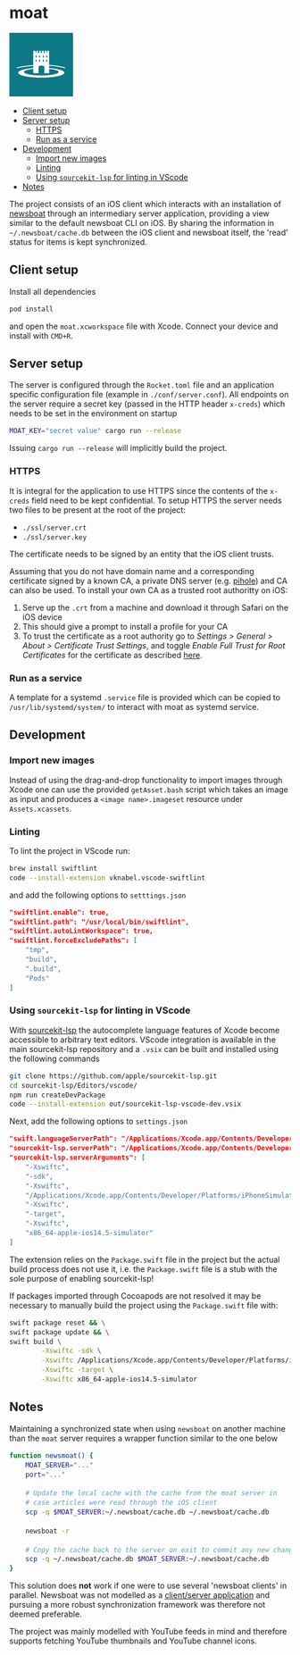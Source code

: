 # moat
![](./moat/Assets.xcassets/AppIcon.appiconset/114.png)
* [Client setup](#client-setup)
* [Server setup](#server-setup)
	* [HTTPS](#https)
	* [Run as a service](#run-as-a-service)
* [Development](#development)
	* [Import new images](#import-new-images)
	* [Linting](#linting)
	* [Using `sourcekit-lsp` for linting in VScode](#using-sourcekit-lsp-for-linting-in-vscode)
* [Notes](#notes)

The project consists of an iOS client which interacts with an installation of [newsboat](https://github.com/newsboat/newsboat) through an intermediary server application, providing a view similar to the default newsboat CLI on iOS. By sharing the information in `~/.newsboat/cache.db` between the iOS client and newsboat itself, the 'read' status for items is kept synchronized. 

## Client setup
Install all dependencies
```bash
pod install
```
and open the `moat.xcworkspace` file with Xcode. Connect your device and install with `CMD+R`.

## Server setup
The server is configured through the `Rocket.toml` file and an application specific configuration file (example in `./conf/server.conf`). All endpoints on the server require a secret key (passed in the HTTP header `x-creds`) which needs to be set in the environment on startup
```bash
MOAT_KEY="secret value" cargo run --release
```
Issuing `cargo run --release` will implicitly build the project.

### HTTPS
It is integral for the application to use HTTPS since the contents of the `x-creds` field need to be kept confidential. To setup HTTPS the server needs two files to be present at the root of the project: 

* `./ssl/server.crt`
* `./ssl/server.key` 

The certificate needs to be signed by an entity that the iOS client trusts.

Assuming that you do not have domain name and a corresponding certificate signed by a known CA, a private DNS server (e.g. [pihole](https://pi-hole.net/)) and CA can also be used. To install your own CA as a trusted root authoritty on iOS: 

1. Serve up the `.crt` from a machine and download it through Safari on the iOS device
2. This should give a prompt to install a profile for your CA
3. To trust the certificate as a root authority go to *Settings > General > About > Certificate Trust Settings*, and toggle *Enable Full Trust for Root Certificates* for the certificate as described [here](https://apple.stackexchange.com/a/371757/290763).

### Run as a service
A template for a systemd `.service` file is provided which can be copied to `/usr/lib/systemd/system/` to interact with moat as systemd service.

## Development

### Import new images
Instead of using the drag-and-drop functionality to import images through Xcode one can use the provided `getAsset.bash` script which takes an image as input and produces a `<image name>.imageset` resource under `Assets.xcassets`.

### Linting
To lint the project in VScode run:
```bash
brew install swiftlint
code --install-extension vknabel.vscode-swiftlint
```
and add the following options to `setttings.json`
```json
"swiftlint.enable": true,
"swiftlint.path": "/usr/local/bin/swiftlint",
"swiftlint.autoLintWorkspace": true,
"swiftlint.forceExcludePaths": [
    "tmp",
    "build",
    ".build",
    "Pods"
]
```

### Using `sourcekit-lsp` for linting in VScode
With [sourcekit-lsp](https://github.com/apple/sourcekit-lsp/) the autocomplete language features of Xcode become accessible to arbitrary text editors. VScode integration is available in the main sourcekit-lsp repository and a `.vsix` can be built and installed using the following commands

```bash
git clone https://github.com/apple/sourcekit-lsp.git
cd sourcekit-lsp/Editors/vscode/
npm run createDevPackage
code --install-extension out/sourcekit-lsp-vscode-dev.vsix
```

Next, add the following options to `settings.json`
```json
"swift.languageServerPath": "/Applications/Xcode.app/Contents/Developer/Toolchains/XcodeDefault.xctoolchain/usr/bin/sourcekit-lsp",
"sourcekit-lsp.serverPath": "/Applications/Xcode.app/Contents/Developer/Toolchains/XcodeDefault.xctoolchain/usr/bin/sourcekit-lsp",
"sourcekit-lsp.serverArguments": [
	"-Xswiftc",
	"-sdk",
	"-Xswiftc",
	"/Applications/Xcode.app/Contents/Developer/Platforms/iPhoneSimulator.platform/Developer/SDKs/iPhoneSimulator.sdk",
	"-Xswiftc",
	"-target",
	"-Xswiftc",
	"x86_64-apple-ios14.5-simulator"
]
```

The extension relies on the `Package.swift` file in the project but the actual build process does not use it, i.e. the `Package.swift` file is a stub with the sole purpose of enabling sourcekit-lsp!  


If packages imported through Cocoapods are not resolved it may be necessary to manually build the project using the `Package.swift` file with:

```bash
swift package reset && \
swift package update && \
swift build \
        -Xswiftc -sdk \
        -Xswiftc /Applications/Xcode.app/Contents/Developer/Platforms/iPhoneSimulator.platform/Developer/SDKs/iPhoneSimulator.sdk \
        -Xswiftc -target \
        -Xswiftc x86_64-apple-ios14.5-simulator
```

## Notes
Maintaining a synchronized state when using `newsboat` on another machine than the `moat` server requires a wrapper function similar to the one below 
```bash
function newsmoat() {
	MOAT_SERVER="..."
	port="..."

	# Update the local cache with the cache from the moat server in
	# case articles were read through the iOS client
	scp -q $MOAT_SERVER:~/.newsboat/cache.db ~/.newsboat/cache.db 

	newsboat -r

	# Copy the cache back to the server on exit to commit any new changes
	scp -q ~/.newsboat/cache.db $MOAT_SERVER:~/.newsboat/cache.db	
}
```
This solution does **not** work if one were to use several 'newsboat clients' in parallel. Newsboat was not modelled as a [client/server application](https://github.com/newsboat/newsboat/issues/471) and pursuing a more robust synchronization framework was therefore not deemed preferable.

The project was mainly modelled with YouTube feeds in mind and therefore supports fetching YouTube thumbnails and YouTube channel icons. 

